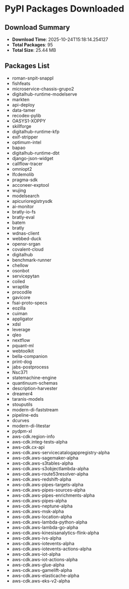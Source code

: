 # PyPI Packages Downloaded

## Download Summary
- **Download Time**: 2025-10-24T15:18:14.254127
- **Total Packages**: 95
- **Total Size**: 25.44 MB

## Packages List
- roman-snpit-snappl
- fishfeats
- microservice-chassis-grupo2
- digitalhub-runtime-modelserve
- markten
- api-deploy
- data-tamer
- recodex-pylib
- OASYS1-XOPPY
- skillforge
- digitalhub-runtime-kfp
- exif-stripper
- optimum-intel
- bapao
- digitalhub-runtime-dbt
- django-json-widget
- callflow-tracer
- omniopt2
- lfcdemolib
- pragma-sdk
- acconeer-exptool
- wujing
- modelsearch
- apicurioregistrysdk
- ai-monitor
- bratly-io-fs
- bratly-eval
- batem
- bratly
- wdnas-client
- webbed-duck
- opensr-srgan
- covalent-cloud
- digitalhub
- benchmark-runner
- chellow
- osonbot
- servicepytan
- coiled
- wraptile
- procodile
- gavicore
- fsai-proto-specs
- eozilla
- cuiman
- appligator
- xdsl
- leverage
- qleo
- nextflow
- pquant-ml
- webtoolkit
- bella-companion
- print-dog
- jabs-postprocess
- Nsc371
- statemachine-engine
- quantinuum-schemas
- description-harvester
- dreamer4
- taranis-models
- stouputils
- modern-di-faststream
- pipeline-eds
- dcurves
- modern-di-litestar
- pydpm-xl
- aws-cdk.region-info
- aws-cdk.integ-tests-alpha
- aws-cdk.cx-api
- aws-cdk.aws-servicecatalogappregistry-alpha
- aws-cdk.aws-sagemaker-alpha
- aws-cdk.aws-s3tables-alpha
- aws-cdk.aws-s3objectlambda-alpha
- aws-cdk.aws-route53resolver-alpha
- aws-cdk.aws-redshift-alpha
- aws-cdk.aws-pipes-targets-alpha
- aws-cdk.aws-pipes-sources-alpha
- aws-cdk.aws-pipes-enrichments-alpha
- aws-cdk.aws-pipes-alpha
- aws-cdk.aws-neptune-alpha
- aws-cdk.aws-msk-alpha
- aws-cdk.aws-location-alpha
- aws-cdk.aws-lambda-python-alpha
- aws-cdk.aws-lambda-go-alpha
- aws-cdk.aws-kinesisanalytics-flink-alpha
- aws-cdk.aws-ivs-alpha
- aws-cdk.aws-iotevents-alpha
- aws-cdk.aws-iotevents-actions-alpha
- aws-cdk.aws-iot-alpha
- aws-cdk.aws-iot-actions-alpha
- aws-cdk.aws-glue-alpha
- aws-cdk.aws-gamelift-alpha
- aws-cdk.aws-elasticache-alpha
- aws-cdk.aws-eks-v2-alpha
